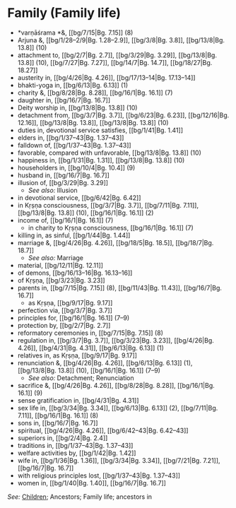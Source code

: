 # Family (Family life)

* *varṇāśrama *&, [[bg/7/15|Bg. 7.15]] (8)
* Arjuna &, [[bg/1/28–2/9|Bg. 1.28–2.9]], [[bg/3/8|Bg. 3.8]], [[bg/13/8|Bg. 13.8]] (10)
* attachment to, [[bg/2/7|Bg. 2.7]], [[bg/3/29|Bg. 3.29]], [[bg/13/8|Bg. 13.8]] (10), [[bg/7/27|Bg. 7.27]], [[bg/14/7|Bg. 14.7]], [[bg/18/27|Bg. 18.27]]
* austerity in, [[bg/4/26|Bg. 4.26]], [[bg/17/13–14|Bg. 17.13–14]]
* bhakti-yoga in, [[bg/6/13|Bg. 6.13]] (1)
* charity &, [[bg/8/28|Bg. 8.28]], [[bg/16/1|Bg. 16.1]] (7)
* daughter in, [[bg/16/7|Bg. 16.7]]
* Deity worship in, [[bg/13/8|Bg. 13.8]] (10)
* detachment from, [[bg/3/7|Bg. 3.7]], [[bg/6/23|Bg. 6.23]], [[bg/12/16|Bg. 12.16]], [[bg/13/8|Bg. 13.8]], [[bg/13/8|Bg. 13.8]] (10)
* duties in, devotional service satisfies, [[bg/1/41|Bg. 1.41]]
* elders in, [[bg/1/37–43|Bg. 1.37–43]]
* falldown of, [[bg/1/37–43|Bg. 1.37–43]]
* favorable, compared with unfavorable, [[bg/13/8|Bg. 13.8]] (10)
* happiness in, [[bg/1/31|Bg. 1.31]], [[bg/13/8|Bg. 13.8]] (10)
* householders in, [[bg/10/4|Bg. 10.4]] (9)
* husband in, [[bg/16/7|Bg. 16.7]]
* illusion of, [[bg/3/29|Bg. 3.29]]
  * *See also:* Illusion
* in devotional service, [[bg/6/42|Bg. 6.42]]
* in Kṛṣṇa consciousness, [[bg/3/7|Bg. 3.7]], [[bg/7/11|Bg. 7.11]], [[bg/13/8|Bg. 13.8]] (10), [[bg/16/1|Bg. 16.1]] (2)
* income of, [[bg/16/1|Bg. 16.1]] (7)
  * in charity to Kṛṣṇa consciousness, [[bg/16/1|Bg. 16.1]] (7)
* killing in, as sinful, [[bg/1/44|Bg. 1.44]]
* marriage &, [[bg/4/26|Bg. 4.26]], [[bg/18/5|Bg. 18.5]], [[bg/18/7|Bg. 18.7]]
  * *See also:* Marriage
* material, [[bg/12/11|Bg. 12.11]]
* of demons, [[bg/16/13–16|Bg. 16.13–16]]
* of Kṛṣṇa, [[bg/3/23|Bg. 3.23]]
* parents in, [[bg/7/15|Bg. 7.15]] (8), [[bg/11/43|Bg. 11.43]], [[bg/16/7|Bg. 16.7]]
  * as Kṛṣṇa, [[bg/9/17|Bg. 9.17]]
* perfection via, [[bg/3/7|Bg. 3.7]]
* principles for, [[bg/16/1|Bg. 16.1]] (7–9)
* protection by, [[bg/2/7|Bg. 2.7]]
* reformatory ceremonies in, [[bg/7/15|Bg. 7.15]] (8)
* regulation in, [[bg/3/7|Bg. 3.7]], [[bg/3/23|Bg. 3.23]], [[bg/4/26|Bg. 4.26]], [[bg/4/31|Bg. 4.31]], [[bg/6/13|Bg. 6.13]] (1)
* relatives in, as Kṛṣṇa, [[bg/9/17|Bg. 9.17]]
* renunciation &, [[bg/4/26|Bg. 4.26]], [[bg/6/13|Bg. 6.13]] (1), [[bg/13/8|Bg. 13.8]] (10), [[bg/16/1|Bg. 16.1]] (7–9)
  * *See also:* Detachment; Renunciation
* sacrifice &, [[bg/4/26|Bg. 4.26]], [[bg/8/28|Bg. 8.28]], [[bg/16/1|Bg. 16.1]] (9)
* sense gratification in, [[bg/4/31|Bg. 4.31]]
* sex life in, [[bg/3/34|Bg. 3.34]], [[bg/6/13|Bg. 6.13]] (2), [[bg/7/11|Bg. 7.11]], [[bg/16/1|Bg. 16.1]] (8)
* sons in, [[bg/16/7|Bg. 16.7]]
* spiritual, [[bg/4/26|Bg. 4.26]], [[bg/6/42–43|Bg. 6.42–43]]
* superiors in, [[bg/2/4|Bg. 2.4]]
* traditions in, [[bg/1/37–43|Bg. 1.37–43]]
* welfare activities by, [[bg/1/42|Bg. 1.42]]
* wife in, [[bg/1/36|Bg. 1.36]], [[bg/3/34|Bg. 3.34]], [[bg/7/21|Bg. 7.21]], [[bg/16/7|Bg. 16.7]]
* with religious principles lost, [[bg/1/37–43|Bg. 1.37–43]]
* women in, [[bg/1/40|Bg. 1.40]], [[bg/16/7|Bg. 16.7]]

*See:* [Children](entries/children.md); Ancestors; Family life; ancestors in
